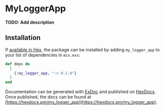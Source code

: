 # MyLoggerApp

**TODO: Add description**

## Installation

If [available in Hex](https://hex.pm/docs/publish), the package can be installed
by adding `my_logger_app` to your list of dependencies in `mix.exs`:

```elixir
def deps do
  [
    {:my_logger_app, "~> 0.1.0"}
  ]
end
```

Documentation can be generated with [ExDoc](https://github.com/elixir-lang/ex_doc)
and published on [HexDocs](https://hexdocs.pm). Once published, the docs can
be found at [https://hexdocs.pm/my_logger_app](https://hexdocs.pm/my_logger_app).


